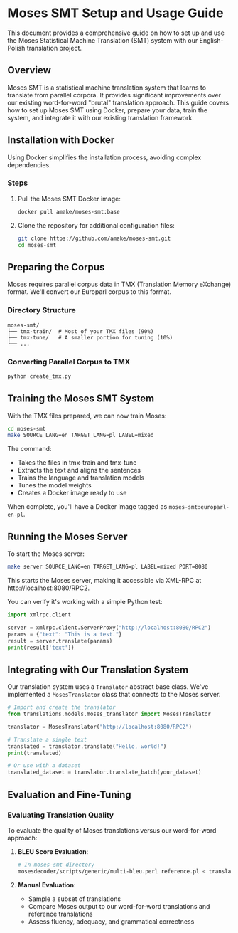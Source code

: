 # Moses SMT Setup and Usage Guide

This document provides a comprehensive guide on how to set up and use the Moses Statistical Machine Translation (SMT) system with our English-Polish translation project.

## Overview

Moses SMT is a statistical machine translation system that learns to translate from parallel corpora. It provides significant improvements over our existing word-for-word "brutal" translation approach. This guide covers how to set up Moses SMT using Docker, prepare your data, train the system, and integrate it with our existing translation framework.

## Installation with Docker

Using Docker simplifies the installation process, avoiding complex dependencies.


### Steps
1. Pull the Moses SMT Docker image:
   ```bash
   docker pull amake/moses-smt:base
   ```

2. Clone the repository for additional configuration files:
   ```bash
   git clone https://github.com/amake/moses-smt.git
   cd moses-smt
   ```

## Preparing the Corpus

Moses requires parallel corpus data in TMX (Translation Memory eXchange) format. We'll convert our Europarl corpus to this format.

### Directory Structure
```
moses-smt/
├── tmx-train/  # Most of your TMX files (90%)
├── tmx-tune/   # A smaller portion for tuning (10%)
└── ...
```

### Converting Parallel Corpus to TMX
```bash
python create_tmx.py
```

## Training the Moses SMT System

With the TMX files prepared, we can now train Moses:

```bash
cd moses-smt
make SOURCE_LANG=en TARGET_LANG=pl LABEL=mixed
```

The command:
- Takes the files in tmx-train and tmx-tune
- Extracts the text and aligns the sentences
- Trains the language and translation models
- Tunes the model weights
- Creates a Docker image ready to use

When complete, you'll have a Docker image tagged as `moses-smt:europarl-en-pl`.

## Running the Moses Server

To start the Moses server:

```bash
make server SOURCE_LANG=en TARGET_LANG=pl LABEL=mixed PORT=8080
```

This starts the Moses server, making it accessible via XML-RPC at http://localhost:8080/RPC2.

You can verify it's working with a simple Python test:

```python
import xmlrpc.client

server = xmlrpc.client.ServerProxy("http://localhost:8080/RPC2")
params = {"text": "This is a test."}
result = server.translate(params)
print(result['text'])
```

## Integrating with Our Translation System

Our translation system uses a `Translator` abstract base class. We've implemented a `MosesTranslator` class that connects to the Moses server.

```python
# Import and create the translator
from translations.models.moses_translator import MosesTranslator

translator = MosesTranslator("http://localhost:8080/RPC2")

# Translate a single text
translated = translator.translate("Hello, world!")
print(translated)

# Or use with a dataset
translated_dataset = translator.translate_batch(your_dataset)
```

## Evaluation and Fine-Tuning

### Evaluating Translation Quality

To evaluate the quality of Moses translations versus our word-for-word approach:

1. **BLEU Score Evaluation**:
   ```bash
   # In moses-smt directory
   mosesdecoder/scripts/generic/multi-bleu.perl reference.pl < translated.pl
   ```

2. **Manual Evaluation**:
   - Sample a subset of translations
   - Compare Moses output to our word-for-word translations and reference translations
   - Assess fluency, adequacy, and grammatical correctness
